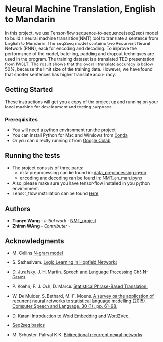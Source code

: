 # Neural Machine Translation, English to Mandarin

In this project, we use Tensor-flow sequence-to-sequence(seq2seq) model to build a neural machine translation(NMT) tool to translate a sentence from English to Mandarin. The seq2seq model contains two Recurrent Neural Network (RNN), each for encoding and decoding. To improve the performance of the model, batching, padding and dropout techniques are used in the program. The training dataset is a translated TED presentation from IWSLT. The result shows that the overall translate accuracy is below 50%, because the limit size of the training data. However, we have found that shorter sentences has higher translate accu-
racy.

## Getting Started

These instructions will get you a copy of the project up and running on your local machine for development and testing purposes.

### Prerequisites

* You will need a python environment run the project.
* You can install Python for Mac and Windows from [Conda](https://docs.conda.io/projects/conda/en/latest/user-guide/install/)
* Or you can directly running it from [Google Colab](https://colab.research.google.com)

## Running the tests

* The project consists of three parts: 
 	- data preprocessing can be found in: [data_preprocessing.ipynb](https://github.com/tn610582/NLP/blob/master/data_preprocessing.ipynb)
 	- encoding and decoding can be found in: [NMT_en_man.ipynb](https://github.com/tn610582/NLP/blob/master/NMT_en_man.ipynb)
* Also, please make sure you have tensor-flow installed in you python environment. 
* Tensor_flow installation can be found [Here](https://www.tensorflow.org/install)

## Authors

* **Tianye Wang** - *Initial work* - [NMT_project](https://github.com/tn610582)
* **Zhiran WAng** - *Contributer* - 

## Acknowledgments


* M. Collins [N-gram model](http://www.cs.columbia.edu/~mcollins/lm-spring2013.pdf)

* S. Sathasivam. [Logic Learning in Hopfield Networks]() 

* D. Jurafsky.  J. H. Martin. [Speech and Language Processing Ch3 N-Grams](https://web.stanford.edu/~jurafsky/slp3/3.pdf)

* P. Koehn, F. J. Och, D. Marcu. [Statistical Phrase-Based Translation.](https://aclanthology.info/pdf/N/N03/N03-1017.pdf)

* W. De Mulder, S. Bethard, M.-F. Moens. [A survey on the application of recurrent neural networks to statistical language modelling (2015) Computer Speech and Language,  30  (1) , pp. 61-98.]()

* D. Karani [Introduction to Word Embedding and Word2Vec.](https://towardsdatascience.com/introduction-to-word-embedding-and-word2vec-652d0c2060fa)

* [Seq2seq basics](https://google.github.io/seq2seq/)

* M. Schuster. Paliwal K K. [Bidirectional recurrent neural networks](https://www.semanticscholar.org/paper/Bidirectional-recurrent-neural-networks-Schuster-Paliwal/)






